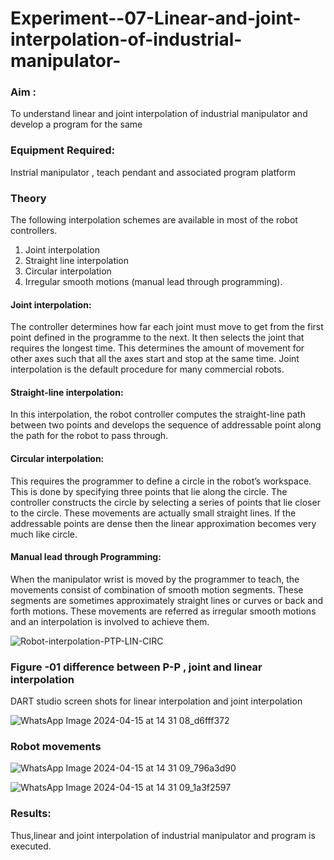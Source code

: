 # Experiment--07-Linear-and-joint-interpolation-of-industrial-manipulator-

### Aim :
To understand linear and joint interpolation of industrial manipulator and develop a program for the same 
      
### Equipment Required: 
Instrial manipulator , teach pendant and associated program platform 
      
### Theory 
The following interpolation schemes are available in most of the robot controllers.
1. Joint interpolation
2. Straight line interpolation
3. Circular interpolation
4. Irregular smooth motions (manual lead through programming).
#### Joint interpolation: 
The controller determines how far each joint must move to get from the first point defined in the programme to the next. It then selects the joint that
requires the longest time. This determines the amount of movement for other axes such that all the axes start and stop at the same time. Joint interpolation is the default procedure for many commercial robots.

#### Straight-line interpolation: 
In this interpolation, the robot controller computes the straight-line path between two points and develops the sequence of addressable point along the path for the robot to pass through.

#### Circular interpolation: 
This requires the programmer to define a circle in the
robot’s workspace. This is done by specifying three points that lie along the circle. The controller constructs the circle by selecting a series of points that lie closer to the circle. These movements are actually small straight lines. If the addressable points are dense then the linear approximation becomes very much like circle.


#### Manual lead through Programming: 
When the manipulator wrist is moved by the programmer to teach, the movements consist of combination of smooth motion segments. These segments are sometimes approximately straight lines or curves or back and forth motions. These movements are referred as irregular smooth motions and an interpolation is involved to achieve them.

![Robot-interpolation-PTP-LIN-CIRC](https://user-images.githubusercontent.com/36288975/201615171-d0886aaa-8220-4b0c-8a1d-3d8a5c69c76a.png)

### Figure -01 difference between P-P , joint and linear interpolation 
 
DART studio screen shots for linear interpolation and joint interpolation

![WhatsApp Image 2024-04-15 at 14 31 08_d6fff372](https://github.com/SamyukthaSreenivasan/Experiment--07-Linear-and-joint-interpolation-of-industrial-manipulator-/assets/119475703/6b34ff46-7656-4900-b9b6-e655189cbb6d)

### Robot movements 
![WhatsApp Image 2024-04-15 at 14 31 09_796a3d90](https://github.com/SamyukthaSreenivasan/Experiment--07-Linear-and-joint-interpolation-of-industrial-manipulator-/assets/119475703/34a45256-94d0-46b1-9944-4711e2f5e31c)

![WhatsApp Image 2024-04-15 at 14 31 09_1a3f2597](https://github.com/SamyukthaSreenivasan/Experiment--07-Linear-and-joint-interpolation-of-industrial-manipulator-/assets/119475703/aa41a4b0-4eb7-4360-9981-55ecad2e0c0b)

### Results:  
Thus,linear and joint interpolation of industrial manipulator and program is executed.

